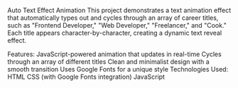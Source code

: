 Auto Text Effect Animation
This project demonstrates a text animation effect that automatically types out and cycles through an array of career titles, such as "Frontend Developer," "Web Developer," "Freelancer," and "Cook." Each title appears character-by-character, creating a dynamic text reveal effect.

Features:
JavaScript-powered animation that updates in real-time
Cycles through an array of different titles
Clean and minimalist design with a smooth transition
Uses Google Fonts for a unique style
Technologies Used:
HTML
CSS (with Google Fonts integration)
JavaScript
